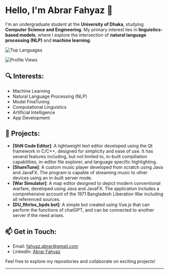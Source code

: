 # Hello, I'm Abrar Fahyaz 👋

I'm an undergraduate student at the **University of Dhaka**, studying **Computer Science and Engineering**. My primary interest lies in **linguistics-based models**, where I explore the intersection of **natural language processing (NLP)** and **machine learning**.

![Top Languages](https://github-readme-stats.vercel.app/api/top-langs/?username=abrr-fhyz&layout=compact&theme=radical)

![Profile Views](https://komarev.com/ghpvc/?username=abrr-fhyz&color=blue)

## 🔍 Interests:
- Machine Learning
- Natural Language Processing (NLP)
- Model FineTuning
- Computational Linguistics
- Artificial Intelligence
- App Development

## 🚀 Projects:
- **[ShN Code Editor]**: A lightweight text editor developed using the Qt framework in C/C++, designed for simplicity and ease of use. It has several features including, but not limited to, in-built compiliation capabilities, in-editor file explorer, and language specific highlighting.
- **[ShareTune]**: A custom music player developed from scratch using Java and JavaFX. The program is capable of streaming music to other devices using an in-built server mode.
- **[War Simulator]**: A map editor designed to depict modern conventional warfare, developed using Java and JavaFX. The application includes a comprehensive account of the 1971 Bangladesh Liberation War including all referenced sources.
- **[DU_fthrlss_bpds bot]**: A simple bot created using Vue.js that can perform the functions of chatGPT, and can be connected to another server if the need arises.
  
## 📫 Get in Touch:
- Email: [fahyaz.abrar@gmail.com](fahyaz.abrar@gmail.com)
- LinkedIn: [Abrar Fahyaz](https://www.linkedin.com/in/abrar-fahyaz/)

Feel free to explore my repositories and collaborate on exciting projects!

---
